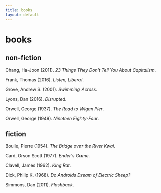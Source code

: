 ```yaml
---
title: books
layout: default
---
```

books
=====

non-fiction
-----------

Chang, Ha-Joon (2011). *23 Things They Don't Tell You About Capitalism*.

Frank, Thomas (2016). *Listen, Liberal*.

Grove, Andrew S. (2001). *Swimming Across*.

Lyons, Dan (2016). *Disrupted*.

Orwell, George (1937). *The Road to Wigan Pier*.

Orwell, George (1949). *Nineteen Eighty-Four*.

fiction
-------

Boulle, Pierre (1954). *The Bridge over the River Kwai*.

Card, Orson Scott (1977). *Ender's Game*.

Clavell, James (1962). *King Rat*.

Dick, Philip K. (1968). *Do Androids Dream of Electric Sheep?*

Simmons, Dan (2011). *Flashback*.

